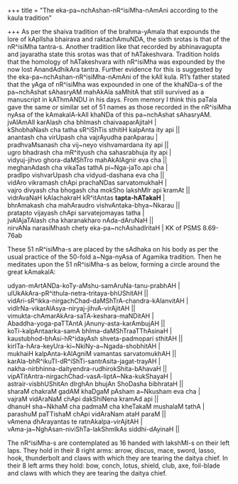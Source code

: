 +++
title = "The eka-pa~nchAshan-nR^isiMha-nAmAni according to the kaula tradition"

+++
As per the shaiva tradition of the brahma-yAmala that expounds the lore
of kAplIsha bhairava and raktachAmuNDA, the sixth srotas is that of the
nR^isiMha tantra-s. Another tradition like that recorded by
abhinavagupta and jayaratha state this srotas was that of hATakeshvara.
Tradition holds that the homology of hATakeshvara with nR^isiMha was
expounded by the now lost AnandAdhikAra tantra. Further evidence for
this is suggested by the eka-pa\~nchAshan-nR^isiMha-nAmAni of the kAlI
kula. R1’s father stated that the yAga of nR^isiMha was expounded in one
of the khaNDa-s of the pa\~nchAshat sAhasryAM mahAkAla saMhitA that
still survived as a manuscript in kAThmANDU in his days. From memory I
think this paTala gave the same or similar set of 51 names as those
recorded in the nR^isiMha nyAsa of the kAmakalA-kAlI khaNDa of this
pa\~nchAshat sAhasryAM.  
jvAlAmAlI karAlash cha bhImash chaivaaparAjitaH |  
kShobhaNash cha tatha sR^iShTis sthitiH kalpAnta ity api ||  
anantash cha virUpash cha vajrAyudha parAparau |  
pradhvaMsanash cha vij\~neyo vishvamardana ity api ||  
ugro bhadrash cha mR^ityush cha sahasrabhuja ity api |  
vidyuj-jihvo ghora-daMShTro mahAkAlAgnir eva cha ||  
meghanAdash cha vikaTas tathA pi\~Nga-jaTo.api cha |  
pradIpo vishvarUpash cha vidyud-dashana eva cha ||  
vidAro vikramash chApi prachaNDas sarvatomukhaH |  
vajro divyash cha bhogash cha mokSho lakshMIr api kramAt ||  
vidrAvaNaH kAlachakraH kR^itAntas **tapta-hATakaH** |  
bhrAmakash cha mahAraudro vishvAntaka-bhya\~Nkarau ||  
pratapto vijayash chApi sarvatejomayas tatha |  
jvAlAjaTAlash cha kharanakharo nAda-dAruNaH ||  
nirvANa narasiMhash chety eka-pa\~nchAshadIritaH | KK of PSMS 8.69-76ab

These 51 nR^isiMha-s are placed by the sAdhaka on his body as per the
usual practice of the 50-fold a\~Nga-nyAsa of Agamika tradition. Then he
meditates upon the 51 nR^isiMha-s as below, forming a circle around the
great kAmakalA:

udyan-mArtANDa-koTy-aMshu-samAruNa-tanu-prabhAH |  
ulUkAkAra-pR^ithula-netra-tritaya-bhUShitAH ||  
vidAri-sR^ikka-nirgachChad-daMShTrA-chandra-kAlanvitAH |  
vidIrNa-vikarAlAsya-niryaj-jihvA-virAjitAH ||  
vimukta-chAmarAkAra-saTA-keshara-maNDitAH |  
Abaddha-yoga-paTTAntA jAnuny-asta-karAmbujAH ||  
koTi-kalpAntaarka-samA bhIma-daMShTraaTThAsinaH |  
kaustubhod-bhAsi-hR^idayAsh shveta-padmopari sthitAH ||  
kirITa-hAra-keyUra-ki\~NkiNy-a\~Ngada-shobhitAH |  
mukhaiH kalpAnta-kAlAgniM vamantas sarvatomukhAH ||  
karAla-bhR^ikuTI-dR^iShTi-santrAsita-jagat-trayAH |  
nakha-nirbhinna-daityendra-rudhirokShita-bAhavaH ||  
vipATitAntra-nirgachChad-vasA-liptA\~Nka-kukShayaH |  
astrair-visbhUShitAn dIrghAn bhujAn ShoDasha bibhrataH ||  
sharaM chakraM gadAM khaDgaM pAsham a\~Nkusham eva cha |  
vajraM vidAraNaM chApi dakShiNena kramAd api ||  
dhanuH sha\~NkhaM cha padmaM cha kheTakaM mushalaM tathA |  
parashuM paTTishaM chApi vidAraNam ataH paraM ||  
vAmena dhArayantas te ratnAkalpa-virAjitAH |  
vAma-ja\~NghAsan-niviShTa-lakShmIkAs siddhi-dAyinaH ||

The nR^isiMha-s are contemplated as 16 handed with lakshMI-s on their
left laps. They hold in their 8 right arms: arrow, discus, mace, sword,
lasso, hook, thunderbolt and claws with which they are tearing the
daitya chief. In their 8 left arms they hold: bow, conch, lotus, shield,
club, axe, foil-blade and claws with which they are tearing the daitya
chief.
